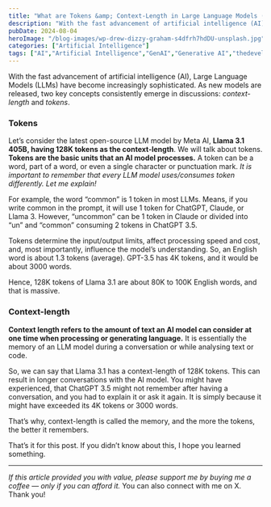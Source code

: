 ```yaml
---
title: "What are Tokens &amp; Context-Length in Large Language Models (LLMs)?"
description: "With the fast advancement of artificial intelligence (AI), Large Language Models (LLMs) have become increasingly sophisticated. As new models are released, two key concepts consistently emerge in discussions: context-length and tokens. Tokens Let&#8217;s consider the latest open-source LLM model by Meta AI, Llama 3.1 405B, having 128K tokens as the context-length. We will talk about [&hellip;]"
pubDate: 2024-08-04
heroImage: "/blog-images/wp-drew-dizzy-graham-s4dfrh7hdDU-unsplash.jpg"
categories: ["Artificial Intelligence"]
tags: ["AI","Artificial Intelligence","GenAI","Generative AI","thedeveloperstory"]
---
```


With the fast advancement of artificial intelligence (AI), Large Language Models (LLMs) have become increasingly sophisticated. As new models are released, two key concepts consistently emerge in discussions: _context-length_ and _tokens_.

### Tokens

Let’s consider the latest open-source LLM model by Meta AI, **Llama 3.1 405B, having 128K tokens as the context-length**. We will talk about tokens. **Tokens are the basic units that an AI model processes.** A token can be a word, part of a word, or even a single character or punctuation mark. _It is important to remember that every LLM model uses/consumes token differently. Let me explain!_

For example, the word “common” is 1 token in most LLMs. Means, if you write common in the prompt, it will use 1 token for ChatGPT, Claude, or Llama 3. However, “uncommon” can be 1 token in Claude or divided into “un” and “common” consuming 2 tokens in ChatGPT 3.5.

Tokens determine the input/output limits, affect processing speed and cost, and, most importantly, influence the model’s understanding. So, an English word is about 1.3 tokens (average). GPT-3.5 has 4K tokens, and it would be about 3000 words.

Hence, 128K tokens of Llama 3.1 are about 80K to 100K English words, and that is massive.

### Context-length

**Context length refers to the amount of text an AI model can consider at one time when processing or generating language.** It is essentially the memory of an LLM model during a conversation or while analysing text or code.

So, we can say that Llama 3.1 has a context-length of 128K tokens. This can result in longer conversations with the AI model. You might have experienced, that ChatGPT 3.5 might not remember after having a conversation, and you had to explain it or ask it again. It is simply because it might have exceeded its 4K tokens or 3000 words.

That’s why, context-length is called the memory, and the more the tokens, the better it remembers.

That’s it for this post. If you didn’t know about this, I hope you learned something.

* * *

_If this article provided you with value, please support me by buying me a coffee — only if you can afford it._ You can also connect with me on X. Thank you!